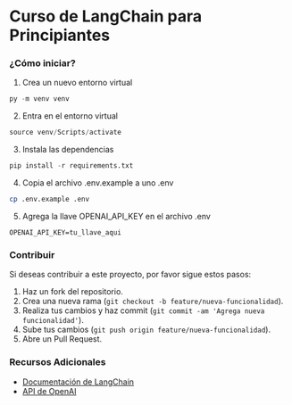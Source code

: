 
# Curso de LangChain para Principiantes
<!-- Si estás acá, lo más probable es que me sigas en Youtube. -->

### ¿Cómo iniciar?
1. Crea un nuevo entorno virtual
```python 
py -m venv venv
```

2. Entra en el entorno virtual
```python 
source venv/Scripts/activate
```

3. Instala las dependencias
```python 
pip install -r requirements.txt
```

4. Copia el archivo .env.example a uno .env
```bash
cp .env.example .env
```

5. Agrega la llave OPENAI_API_KEY en el archivo .env
```env
OPENAI_API_KEY=tu_llave_aqui
```

### Contribuir
Si deseas contribuir a este proyecto, por favor sigue estos pasos:
1. Haz un fork del repositorio.
2. Crea una nueva rama (`git checkout -b feature/nueva-funcionalidad`).
3. Realiza tus cambios y haz commit (`git commit -am 'Agrega nueva funcionalidad'`).
4. Sube tus cambios (`git push origin feature/nueva-funcionalidad`).
5. Abre un Pull Request.

### Recursos Adicionales
- [Documentación de LangChain](https://python.langchain.com/v0.2/docs/introduction/)
- [API de OpenAI](https://platform.openai.com/docs/overview)